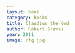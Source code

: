 ```yaml
---
layout: book
category: books
title: Claudius the God
author: Robert Graves
year: 2011
image: ctg.jpg
---
```

